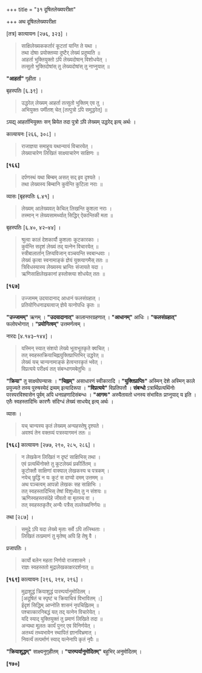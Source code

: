 +++
title = "३१ दूषितलेख्यपरीक्षा"

+++
अथ दूषितलेख्यपरीक्षा

[तत्र] कात्यायनः [२७६, ३२३] ।

> साक्षिलेख्यककर्तारं कूटतां यान्ति ते यथा ।  
> तथा दोषाः प्रयोक्तव्या दुष्टैर् लेख्यं प्रदुष्यति ॥  
> आहर्ता भुक्तियुक्तो ऽपि लेख्यदोषान् विशोधयेत् ।  
> तत्सुतो भुक्तिदोषांस् तु लेख्यदोषांस् तु नाप्नुयात् ॥

**"आहर्ता"** गृहीता ।

बृहस्पतिः [६.३९] ।

> उद्धरेल् लेख्यम् आहर्ता तत्सुतो भुक्तिम् एव तु ।  
> अभियुक्तः पर्मीतश् चेत् [तत्पुत्रो ऽपि समुद्धरेत्] ॥

ऽयद्य् आहर्ताभियुक्तः सन् म्रियेत तदा पुत्रो ऽपि लेख्यम् उद्धरेद् इत्य् अर्थः ।

कात्यायनः [२६६, ३०८] ।

> राजाज्ञया समाहूय यथान्यायं विचारयेत् ।  
> लेख्याचारेण लिखितं साक्ष्याचारेण साक्षिणः ॥

**[१६६]**  
> दर्पणस्थं यथा बिम्बम् असत् सद् इव दृश्यते ।  
> तथा लेख्यस्य बिम्बानि कुर्वन्ति कुटिला नराः ॥

व्यासः [बृहस्पतिः ६.४१] ।

> लेख्यम् आलेख्यवत् केचिल् लिखन्ति कुशला नराः ।  
> तस्मान् न लेख्यसामर्थ्यात् सिद्धिर् ऐकान्तिकी मता ॥

बृहस्पतिः [६.४०, ४२–४४] ।

> श्रुत्वा कालं देशकार्यौ कुशलाः कूटकारकाः ।  
> कुर्वन्ति सदृशं लेख्यं तद् यत्नेन विचारयेत् ॥  
> स्त्रीबालार्तान् लिप्यविजान् वञ्चयन्ति स्वबान्धवाः ।  
> लेख्यं कृत्वा स्वनामाङ्कं ज्ञेयं युक्त्यागमैस् ततः ॥  
> त्रिविधस्यास्य लेख्यस्य भ्रान्तिः संजायते यदा ।  
> ऋणिसाक्षिलेखकानां हस्तोक्त्या शोधयेत् ततः ॥

**[१६७]**  
> उज्जामम् उदयादानाद् आधानं फलसंग्रहात् ।  
> प्रतियोगिधनाढ्यत्वाज् ज्ञेये यत्नोपधिः कृतः ॥

**"उज्जामम्"** ऋणम् । **"उदयादानात्"** कालान्तरग्रहणात् । **"आधानम्"** आधिः । **"फलसंग्रहात्"** फलोपभोगात् । **"प्रयोगित्वम्"** उत्तमर्णत्वम् ।

नारदः [४.१४३–१४४] ।

> यस्मिन् स्यात् संशयो लेख्ये भूताभूतकृते क्वचित् ।  
> तत् स्वहस्तक्रियाचिह्नयुक्तिप्राप्तिभिर् उद्धरेत् ॥  
> लेख्यं यच् चान्यनामाङ्कं हेत्वन्तरकृतं भवेत् ।  
> विप्रत्यये परीक्ष्यं तत् संबन्धागमबेतुभिः ॥

**"क्रिया"** तु साक्ष्योपन्यासः । **"चिह्नम्"** असाधारणं स्वीकारादि । **"युक्तिप्राप्तिः"** अस्मिन् देशे अस्मिन् काले प्रयुज्यते तस्य पुरुषस्येदं द्रव्यम् इत्यादिरूपा । **"विप्रत्यये"** विप्रतिपत्तौ । **संबन्धो** ऽत्रार्थिप्रत्यर्थिनोः परस्परविश्वासेन पूर्वम् अपि धनग्रहणादिसंबन्धः । **"आगमः"** अस्यैतावतो धनस्य संभावितः प्राप्नुयाद् य इति । एतैः स्वहस्तादिभिः कारणैः संदिग्धं लेख्यं साधयेद् इत्य् अर्थः ।

व्यासः ।

> यच् चान्यस्य कृतं लेख्यम् अन्यहस्तेषु दृश्यते ।  
> अवश्यं तेन वक्तव्यं पत्रस्यागमनं ततः ॥

**[१६८]** कात्यायनः [२७७, २९०, २८५, २८६] ।

> न लेखकेन लिखितं न दृष्टं साक्षिभिस् तथा ।  
> एवं प्रत्यर्थिनोक्ते तु कूटलेख्यं प्रकीर्तितम् ॥  
> कूटोक्तौ साक्षिणां वाक्याल् लेखकस्य च पत्रकम् ।  
> नयेच् छुद्धिं न यः कूटं स दाप्यो दमम् उत्तमम् ॥  
> अथ पञ्चत्वम् आपन्नो लेखकः सह साक्षिभिः ।  
> तत् स्वहस्तादिभिस् तेषां विशुध्येत् तु न संशयः ॥  
> ऋणिस्वहस्तसंदेहे जीवतो वा मृतस्य वा ।  
> तत् स्वहस्तकृतैर् अन्यैः पत्रैस् तल्लेख्यनिर्णयः ॥

तथा [२८७] ।

> समुद्रे ऽपि यदा लेख्ये मृताः सर्वे ऽपि तत्स्थिताः ।  
> लिखितं तत्प्रमाणं तु मृतेष्व् अपि हि तेषु वै ।

प्रजापतिः ।

> कार्यो बलेन महता निर्णयो राजशासने ।  
> राज्ञः स्वहस्ततो मुद्रालेखकाक्षरदर्शनात् ॥

**[१६९]** कात्यायनः [२९६, २९४, २९६] ।

> मुद्राशुद्धं क्रियाशुद्धं पारम्पर्यानुमोदितम् ।  
> [अदूषितं च स्पृष्टं च क्रियाचित्रं विभावितम् ।]  
> ईदृशं सिद्धिम् आप्नोति शासनं नृपचिह्नितम् ॥  
> पश्चात्कारनिबद्धं यत् तद् यत्नेन विचारेयेत् ।  
> यदि स्याद् युक्तियुक्तं तु प्रमाणं लिखिते तदा ॥  
> अन्यथा मूलतः कार्यं पुनर् एव विनिर्णयेत् ।  
> अतथ्यं तथ्यभावेन स्थापितं ज्ञानविभ्रमात् ।  
> निवर्त्यं तत्पर्माणं स्याद् यत्नेनापि कृतं नृपैः ॥

**"क्रियाशुद्धम्"** साक्ष्यनुगृहीतम् । **"पारम्पर्यानुमोदितम्"** बहुभिर् अनुमोदितम् ।

**[१७०]**
